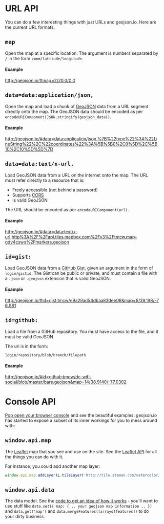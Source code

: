 # URL API

You can do a few interesting things with just URLs and geojson.io. Here are the
current URL formats.

## `map`

Open the map at a specific location. The argument is numbers separated by `/`
in the form `zoom/latitude/longitude`.

#### Example

http://geojson.io/#map=2/20.0/0.0

## `data=data:application/json,`

Open the map and load a chunk of [GeoJSON](http://geojson.org/) data from a
URL segment directly onto the map. The GeoJSON data should be encoded
as per `encodeURIComponent(JSON.stringify(geojson_data))`.

#### Example

http://geojson.io/#data=data:application/json,%7B%22type%22%3A%22LineString%22%2C%22coordinates%22%3A%5B%5B0%2C0%5D%2C%5B10%2C10%5D%5D%7D

## `data=data:text/x-url,`

Load GeoJSON data from a URL on the internet onto the map. The URL must
refer directly to a resource that is:

* Freely accessible (not behind a password)
* Supports [CORS](http://en.wikipedia.org/wiki/Cross-origin_resource_sharing)
* Is valid GeoJSON

The URL should be encoded as per `encodeURIComponent(url)`.

#### Example

http://geojson.io/#data=data:text/x-url,http%3A%2F%2Fapi.tiles.mapbox.com%2Fv3%2Ftmcw.map-gdv4cswo%2Fmarkers.geojson

## `id=gist:`

Load GeoJSON data from a [GitHub Gist](https://gist.github.com/), given an argument
in the form of `login/gistid`. The Gist can be public or private, and must
contain a file with a `.json` or `.geojson` extension that is valid GeoJSON.

#### Example

http://geojson.io/#id=gist:tmcw/e9a29ad54dbaa83dee08&map=8/39.198/-76.981

## `id=github:`

Load a file from a GitHub repository. You must have access to the file, and
it must be valid GeoJSON. 

The url is in the form:

    login/repository/blob/branch/filepath

#### Example

http://geojson.io/#id=github:tmcw/dc-wifi-social/blob/master/bars.geojson&map=14/38.9140/-77.0302

# Console API

[Pop open your browser console](http://debugbrowser.com/) and see the beautiful
examples: geojson.io has started to expose a subset of its inner workings for
you to mess around with:

## `window.api.map`

The [Leaflet](http://leafletjs.com/) map that you see and use on the site. See
the [Leaflet API](http://leafletjs.com/reference.html) for all the things you
can do with it.

For instance, you could add another map layer:

```js
window.api.map.addLayer(L.tileLayer('http://tile.stamen.com/watercolor/{z}/{x}/{y}.jpg'))
```

## `window.api.data`

The data model. See the [code to get an idea of how it works](https://github.com/mapbox/geojson.io/blob/gh-pages/src/core/data.js#L48-L90) -
you'll want to use stuff like `data.set({ map: { .. your geojson map information .. })`
and `data.get('map')` and `data.mergeFeatures([arrayoffeatures])` to do your
dirty business.
